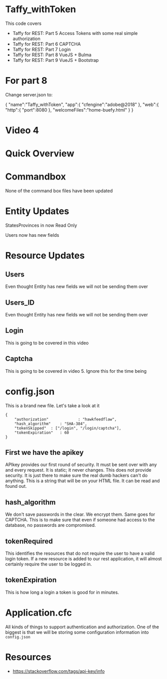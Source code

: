 # Taffy_withToken


This code covers

* Taffy for REST: Part 5 Access Tokens with some real simple authorization
* Taffy for REST: Part 6 CAPTCHA
* Taffy for REST: Part 7 Login
* Taffy for REST: Part 8 VueJS + Bulma
* Taffy for REST: Part 9 VueJS + Bootstrap

# For part 8


Change server.json to:

{
    "name":"Taffy_withToken",
    "app":{
        "cfengine":"adobe@2018"
    },
    "web":{
        "http":{
            "port":8080
        },
        "welcomeFiles":"home-buefy.html"
    }
}

# Video 4


# Quick Overview

# Commandbox

None of the command box files have been updated


# Entity Updates

StatesProvinces in now Read Only

Users now has new fields

# Resource Updates

## Users

Even thought Entity has new fields we will not be sending them over

## Users_ID

Even thought Entity has new fields we will not be sending them over

## Login

This is going to be covered in this video

## Captcha

This is going to be covered in video 5. Ignore this for the time being

# config.json

This is a brand new file. Let's take a look at it

```
{
	"authorization" 			: "hawkfeedflaw",
	"hash_algorithm" 	: "SHA-384",
	"tokenSkipped" 	: ["/login", "/login/captcha"],
	"tokenExpiration" 	: 60
}
```



## First we have the apikey
APIkey provides our first round of security. It must be sent over with any and every request. It is static; it never changes. This does not provide security. It is just there to make sure the real dumb hackers can't do anything. This is a string that will be on your HTML file. It can be read and found out.

## hash_algorithm
We don't save passwords in the clear. We encrypt them. Same goes for CAPTCHA. This is to make sure that even if someone had access to the database, no passwords are compromised.

## tokenRequired
This identifies the resources that do not require the user to have a valid login token. If a new resource is added to our rest application, it will almost certainly require the user to be logged in.

## tokenExpiration
This is how long a login a token is good for in minutes.


# Application.cfc

All kinds of things to support authentication and authorization. One of the biggest is that we will be storing some configuration information into `config.json`


# Resources

- https://stackoverflow.com/tags/api-key/info

